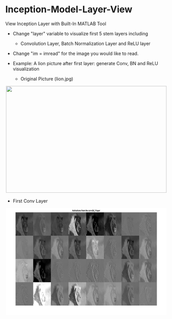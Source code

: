 # Inception-Model-Layer-View
View Inception Layer with Built-In MATLAB Tool

- Change "layer" variable to visualize first 5 stem layers including 
  - Convolution Layer, Batch Normalization Layer and ReLU layer

- Change "im = imread" for the image you would like to read.

- Example: A lion picture after first layer: generate Conv, BN and ReLU visualization
  - Original Picture (lion.jpg)
<div align=center><img width="500" height="333" src="https://github.com/Bingooooooo/Inception-Model-Layer-View/blob/master/pictures/lion.jpg"/></div>

  - First Conv Layer
<div align=center><img width="500" height="333" src="https://github.com/Bingooooooo/Inception-Model-Layer-View/blob/master/Results_collections/Result_Orginal_lion/1conv.jpg"/></div>
